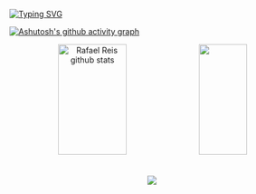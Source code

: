 <a href="https://git.io/typing-svg"><img src="https://readme-typing-svg.herokuapp.com?font=Kanit&size=35&duration=3000&pause=200&color=E6E6E6&center=true&vCenter=true&width=1000&lines=Hello%2C+my+name+is+Rafael;I'm+21+years+old;I'm+from+Brazil;Be+welcome!" alt="Typing SVG" /></a>

[![Ashutosh's github activity graph](https://github-readme-activity-graph.vercel.app/graph?username=faelreis&bg_color=0d1117&color=FE0100&line=C20606&point=FE0100&area=true&hide_border=true)](https://github.com/ashutosh00710/github-readme-activity-graph)

<div align="center">  
  <img width="49%" height="195px" src="https://github-readme-stats.vercel.app/api?username=faelreis&show_icons=true&count_private=true&hide_border=true&title_color=E6E6E6&icon_color=FE0100&text_color=C20606&bg_color=0d1117" alt="Rafael Reis github stats" /> 
  <img width="41%" height="195px" src="https://github-readme-stats.vercel.app/api/top-langs/?username=faelreis&layout=compact&hide_border=true&title_color=C20606&text_color=FE0100&bg_color=0d1117" />
</div>
</br></br>
<div align="center">
  <a href="https://skillicons.dev">
    <img src="https://skillicons.dev/icons?i=html,css,js,typescript,react,next,angular,nodejs,sass,tailwind,bootstrap,webflow,figma,photoshop,mysql" />
  </a>
</div>
